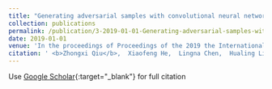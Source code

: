 ```yaml
---
title: "Generating adversarial samples with convolutional neural network"
collection: publications
permalink: /publication/3-2019-01-01-Generating-adversarial-samples-with-convolutional-neural-network
date: 2019-01-01
venue: 'In the proceedings of Proceedings of the 2019 the International Conference on Pattern Recognition and Artificial Intelligence'
citation: ' <b>Zhongxi Qiu</b>,  Xiaofeng He,  Lingna Chen,  Hualing Liu,  LianPeng Zuo, &quot;Generating adversarial samples with convolutional neural network.&quot; In the proceedings of Proceedings of the 2019 the International Conference on Pattern Recognition and Artificial Intelligence, 2019.'
---
```

Use [Google Scholar](https://scholar.google.com/scholar?q=Generating+adversarial+samples+with+convolutional+neural+network){:target="_blank"} for full citation